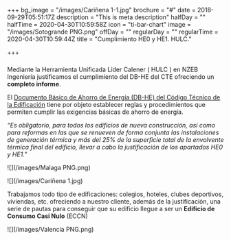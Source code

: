 +++
bg_image = "/images/Cariñena 1-1.jpg"
brochure = "#"
date = 2018-09-29T05:51:17Z
description = "This is meta description"
halfDay = ""
halfTime = 2020-04-30T10:59:58Z
icon = "ti-bar-chart"
image = "/images/Sotogrande PNG.png"
offDay = ""
regularDay = ""
regularTime = 2020-04-30T10:59:44Z
title = "Cumplimiento HE0 y HE1. HULC."

+++
### 

Mediante la Herramienta Unificada Líder Calener ( HULC ) en NZEB Ingeniería justificamos el cumplimiento del DB-HE del CTE ofreciendo un **completo informe**.

El [Documento Básico de Ahorro de Energía (DB-HE) del Código Técnico de la Edificación](https://www.codigotecnico.org/index.php/menu-ahorro-energia.html "CTE DB HE")  tiene por objeto establecer reglas y procedimientos que permiten cumplir las exigencias básicas de ahorro de energía.

_“Es obligatorio, para todos los edificios de nueva construcción, así como para reformas en las que se renueven de forma conjunta las instalaciones de generación térmica y más del 25% de la superficie total de la envolvente térmica final del edificio, llevar a cabo la justificación de los apartados HE0 y HE1.”_

![](/images/Malaga PNG.png)

![](/images/Cariñena 1.jpg)

Trabajamos todo tipo de edificaciones: colegios, hoteles, clubes deportivos, viviendas, etc. ofreciendo a nuestro cliente, además de la justificación, una serie de pautas para conseguir que su edificio llegue a ser un **Edificio de Consumo Casi Nulo** (ECCN)

![](/images/Valencia PNG.png)